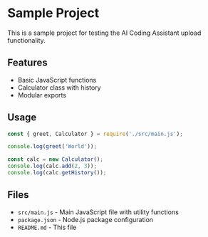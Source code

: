 # Sample Project

This is a sample project for testing the AI Coding Assistant upload functionality.

## Features

- Basic JavaScript functions
- Calculator class with history
- Modular exports

## Usage

```javascript
const { greet, Calculator } = require('./src/main.js');

console.log(greet('World'));

const calc = new Calculator();
console.log(calc.add(2, 3));
console.log(calc.getHistory());
```

## Files

- `src/main.js` - Main JavaScript file with utility functions
- `package.json` - Node.js package configuration
- `README.md` - This file 
